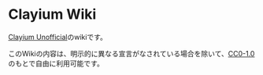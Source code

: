 # Clayium Wiki

[Clayium Unofficial](https://github.com/TRCDevelopers/Clayium)のwikiです。

このWikiの内容は、明示的に異なる宣言がなされている場合を除いて、[CC0-1.0](https://creativecommons.org/publicdomain/zero/1.0/)のもとで自由に利用可能です。
